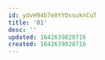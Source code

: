 ```yaml
---
id: ydvH94b7e8YYOssuknCuT
title: '01'
desc: ''
updated: 1642639828716
created: 1642639828716
---
```



